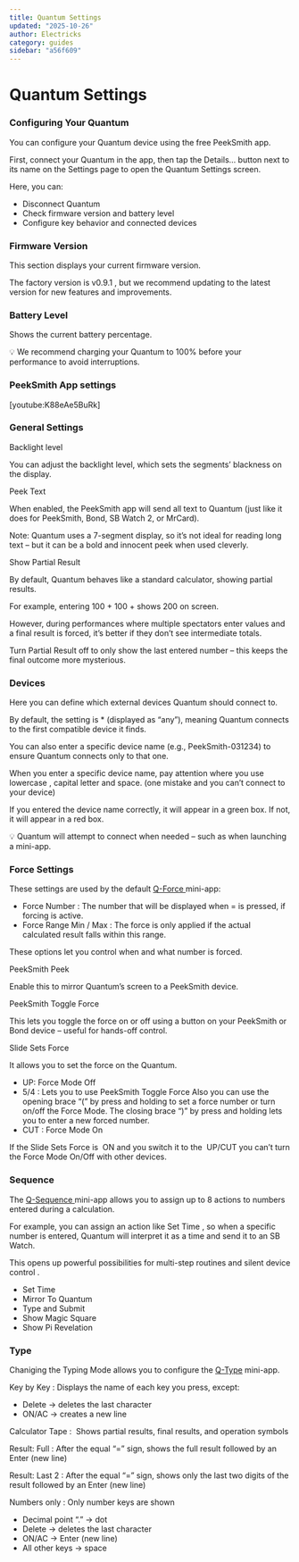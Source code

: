 ```yaml
---
title: Quantum Settings
updated: "2025-10-26"
author: Electricks
category: guides
sidebar: "a56f609"
---
```


# Quantum Settings

### Configuring Your Quantum

You can configure your Quantum device using the free PeekSmith app.

First, connect your Quantum in the app, then tap the Details… button next to its name on the Settings page to open the Quantum Settings screen.

Here, you can:

- Disconnect Quantum
- Check firmware version and battery level
- Configure key behavior and connected devices

### Firmware Version

This section displays your current firmware version.

The factory version is v0.9.1 , but we recommend updating to the latest version for new features and improvements.

### Battery Level

Shows the current battery percentage.

💡 We recommend charging your Quantum to 100% before your performance to avoid interruptions.

### PeekSmith App settings

[youtube:K88eAe5BuRk]

### General Settings

Backlight level

You can adjust the backlight level, which sets the segments’ blackness on the display.

Peek Text

When enabled, the PeekSmith app will send all text to Quantum (just like it does for PeekSmith, Bond, SB Watch 2, or MrCard).

Note: Quantum uses a 7-segment display, so it’s not ideal for reading long text – but it can be a bold and innocent peek when used cleverly.

Show Partial Result

By default, Quantum behaves like a standard calculator, showing partial results.

For example, entering 100 + 100 + shows 200 on screen.

However, during performances where multiple spectators enter values and a final result is forced, it’s better if they don’t see intermediate totals.

Turn Partial Result off to only show the last entered number – this keeps the final outcome more mysterious.

### Devices

Here you can define which external devices Quantum should connect to.

By default, the setting is * (displayed as “any”), meaning Quantum connects to the first compatible device it finds. 

You can also enter a specific device name (e.g., PeekSmith-031234) to ensure Quantum connects only to that one.

When you enter a specific device name, pay attention where you use lowercase , capital letter and space. (one mistake and you can’t connect to your device)

If you entered the device name correctly, it will appear in a green box. If not, it will appear in a red box.

💡 Quantum will attempt to connect when needed – such as when launching a mini-app.

### Force Settings

These settings are used by the default [ Q-Force ](https://electricks.info/docs/quantum/q-force/) mini-app:

- Force Number : The number that will be displayed when = is pressed, if forcing is active.
- Force Range Min / Max : The force is only applied if the actual calculated result falls within this range.

These options let you control when and what number is forced.

PeekSmith Peek

Enable this to mirror Quantum’s screen to a PeekSmith device.

PeekSmith Toggle Force

This lets you toggle the force on or off using a button on your PeekSmith or Bond device – useful for hands-off control.

Slide Sets Force

It allows you to set the force on the Quantum.

- UP: Force Mode Off
- 5/4 : Lets you to use PeekSmith Toggle Force Also you can use the opening brace “(” by press and holding to set a force number or turn on/off the Force Mode. The closing brace “)” by press and holding lets you to enter a new forced number.
- CUT : Force Mode On

If the Slide Sets Force is  ON and you switch it to the  UP/CUT you can’t turn the Force Mode On/Off with other devices.

### Sequence

The [ Q-Sequence ](https://electricks.info/docs/quantum/q-sequence/) mini-app allows you to assign up to 8 actions to numbers entered during a calculation.

For example, you can assign an action like Set Time , so when a specific number is entered, Quantum will interpret it as a time and send it to an SB Watch.

This opens up powerful possibilities for multi-step routines and silent device control .

- Set Time
- Mirror To Quantum
- Type and Submit
- Show Magic Square
- Show Pi Revelation

### Type

Chaniging the Typing Mode allows you to configure the [Q-Type](https://electricks.info/docs/quantum/q-type/) mini-app.

Key by Key : Displays the name of each key you press, except:

- Delete → deletes the last character
- ON/AC → creates a new line

Calculator Tape :  Shows partial results, final results, and operation symbols

Result: Full : After the equal “=” sign, shows the full result followed by an Enter (new line)

Result: Last 2 : After the equal “=” sign, shows only the last two digits of the result followed by an Enter (new line)

Numbers only : Only number keys are shown

- Decimal point “.” → dot
- Delete → deletes the last character
- ON/AC → Enter (new line)
- All other keys → space